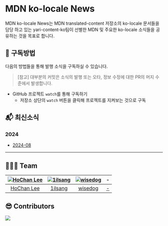 # MDN ko-locale News

MDN ko-locale News는 MDN translated-content 저장소의 ko-locale 문서들을 담당 하고 있는 yari-content-ko팀이 선별한 MDN 및 주요한 ko-locale 소식들을 공유하는 것을 목표로 합니다.

## 🔔 구독방법

다음의 방법들을 통해 발행 소식을 구독하실 수 있습니다.

> [참고] 대부분의 커밋은 소식의 발행 또는 오타, 정보 수정에 대한 PR의 머지 수준에서 발생합니다.

- GitHub 프로젝트 `watch`를 통해 구독하기
  - 저장소 상단의 `watch` 버튼을 클릭해 프로젝트를 지켜보는 것으로 구독

## :mailbox_with_mail: 최신소식

### 2024

- [2024-08](/news/2024-08.md)

---

## 🧑🏻‍💻 Team

| [![HoChan Lee](https://avatars.githubusercontent.com/u/22424891?s=150&v=4)](https://github.com/hochan222) | [![1ilsang](https://avatars.githubusercontent.com/u/23524849?s=150&v=4)](https://github.com/1ilsang) | [![wisedog](https://avatars.githubusercontent.com/u/1459897?s=150&v=4)](https://github.com/wisedog) |   -    |
| :-------------------------------------------------------------------------------------------------------: | :--------------------------------------------------------------------------------------------------: | :-----------------------------------------------------------------------------------------------------------------------------------------------------------------------------------------------------: | :----: |
|                                [HoChan Lee](https://github.com/hochan222)                                 |                                [1ilsang](https://github.com/1ilsang)                                 |                                                                                  [wisedog](https://github.com/wisedog)                                                                                  | [-](#) |

## 😎 Contributors

<a href="https://github.com/yari-content-ko/mdn-ko-news/graphs/contributors">
  <img src="https://contrib.rocks/image?repo=yari-content-ko/mdn-ko-news" />
</a>
